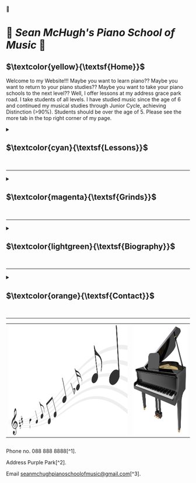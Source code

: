 🎹 <h1> 🎵 _Sean McHugh's Piano School of Music_ 🎵 </h1>
<h2> $\textcolor{yellow}{\textsf{Home}}$ </h2>

Welcome to my Website!!! Maybe you want to learn piano?? Maybe you want to return to your piano studies?? Maybe you want to take your piano schools to the next level?? Well, I offer lessons at my address grace park road. I take students of all levels. I have studied music since the age of 6 and continued my musical studies through Junior Cycle, achieving Distinction (>90%). Students should be over the age of 5. Please see the more tab in the top right corner of my page.

<details>
  <table>
   <tr>
    <th> <pre>Lessons are provided everyday of the week. Book 30 minute to 45 minute 
      sessions with me by sending me your preferred lesson times. Find my contact 
      details in the 'More' tab in the top right corner of my webpage.</pre>
</th>
    <th><img src="https://github.com/seanmch2023/Images/blob/main/pianopng" data-canonical-src="https://github.com/seanmch2023/Images/blob/main/pianopng" width="250" height="300"></th>
  </tr>
</table>
  <summary> <h2>$\textcolor{cyan}{\textsf{Lessons}}$ </h2>
    <br>
  </summary>
</details>
<hr>

<details>
   <table>
   <tr>
    <th> <pre>Book 30 minutes to 45 minutes sessions with me if you feel you need that 
      extra push to achieving that Distinction in the Junior Cycle Music Exam. Students 
      will cover every part of the JC Music course, including listenings, practicals, 
      and music theory. Find my contact details in the 'More' tab in the top right 
      corner of my webpage.
</pre>
</th>
    <th><img src="https://github.com/seanmch2023/Images/blob/main/pianopng" data-canonical-src="https://github.com/seanmch2023/Images/blob/main/pianopng" width="250" height="300"></th>
  </tr>
</table>
  <summary> <h2>$\textcolor{magenta}{\textsf{Grinds}}$ </h2>
    <br>
  </summary>
</details>
<hr>

<details> 
     <table>
   <tr>
    <th> <pre>My name is Seán McHugh and I am in fourth year. I started playing piano
      at the age of 6. Having completed my grades to grade 8, I am now working towards
      my senior certificate. It was my older siblings who inspired me to start playing
      piano, as I enjoyed listening to their pieces, and watching them play. I 
      accompany my school in their musical performances. I participated in my school's
      annual music competition, 'Cadenza', and achieved first place.  

</pre>
</th>
    <th><img src="https://github.com/seanmch2023/Images/blob/main/pianopng" data-canonical-src="https://github.com/seanmch2023/Images/blob/main/pianopng" width="250" height="300"></th>
  </tr>
</table>
  <summary> <h2>$\textcolor{lightgreen}{\textsf{Biography}}$ </h2>
    <br>
  </summary>
</details>
<hr>



<details> 
       <table>
   <tr>
    <th> <pre>My socials are linked below!
</pre>
</th>
    <th><img src="https://github.com/seanmch2023/Images/blob/main/pianopng" data-canonical-src="https://github.com/seanmch2023/Images/blob/main/pianopng" width="250" height="300"></th>
  </tr>
</table>

  <summary> <h2> $\textcolor{orange}{\textsf{Contact}}$ </h2>
    <br>
  </summary>
</details>
<hr>


<table>
  <tr>
    <th><img src="https://github.com/seanmch2023/Images/blob/main/pngimg.com%20-%20music_notes_PNG33.png" data-canonical-src="https://github.com/seanmch2023/Images/blob/main/pngimg.com%20-%20music_notes_PNG33.png" width="650" height="300"></th>
    <th><img src="https://github.com/seanmch2023/Images/blob/main/pianopng" data-canonical-src="https://github.com/seanmch2023/Images/blob/main/pianopng" width="300" height="300"></th>
  </tr>
</table>

<pre></pre>Phone no. 088 888 8888[^1].

Address Purple Park[^2].  

Email seanmchughpianoschoolofmusic@gmail.com[^3].</pre>
